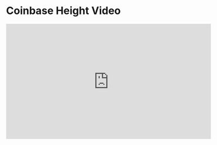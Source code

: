 # Coinbase Height Video

<iframe width="560" height="315" src="https://www.youtube.com/embed/xAy3TYSd0p0?rel=0" frameborder="0" allow="autoplay; encrypted-media" allowfullscreen></iframe>
